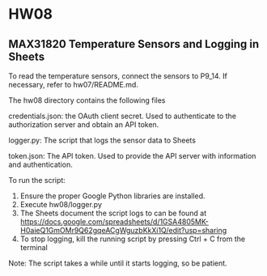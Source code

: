 # HW08
## MAX31820 Temperature Sensors and Logging in Sheets
To read the temperature sensors, connect the sensors to P9_14. If necessary, refer to hw07/README.md.

The hw08 directory contains the following files

credentials.json: the OAuth client secret. Used to authenticate to the authorization server and obtain an API token.

logger.py: The script that logs the sensor data to Sheets

token.json: The API token. Used to provide the API server with information and authentication.

To run the script:
1. Ensure the proper Google Python libraries are installed.
2. Execute hw08/logger.py
3. The Sheets document the script logs to can be found at https://docs.google.com/spreadsheets/d/1GSA4805MK-H0aieQ1GmOMr9Q62gqeACgWguzbKkXi1Q/edit?usp=sharing
4. To stop logging, kill the running script by pressing Ctrl + C from the terminal

Note: The script takes a while until it starts logging, so be patient.
